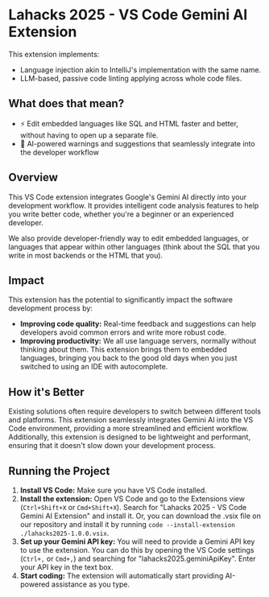 # Lahacks 2025 - VS Code Gemini AI Extension

This extension implements:

- Language injection akin to IntelliJ's implementation with the same name.
- LLM-based, passive code linting applying across whole code files.

## What does that mean?

- ⚡ Edit embedded languages like SQL and HTML faster and better, without having to open up a separate file.
- 🤖 AI-powered warnings and suggestions that seamlessly integrate into the developer workflow

## Overview

This VS Code extension integrates Google's Gemini AI directly into your development workflow. It provides intelligent code analysis features to help you write better code, whether you're a beginner or an experienced developer.

We also provide developer-friendly way to edit embedded languages, or languages that appear within other languages (think about the SQL that you write in most backends or the HTML that you).

## Impact

This extension has the potential to significantly impact the software development process by:

- **Improving code quality:** Real-time feedback and suggestions can help developers avoid common errors and write more robust code.
- **Improving productivity:** We all use language servers, normally without thinking about them. This extension brings them to embedded languages, bringing you back to the good old days when you just switched to using an IDE with autocomplete.

## How it's Better

Existing solutions often require developers to switch between different tools and platforms. This extension seamlessly integrates Gemini AI into the VS Code environment, providing a more streamlined and efficient workflow. Additionally, this extension is designed to be lightweight and performant, ensuring that it doesn't slow down your development process.

## Running the Project

1.  **Install VS Code:** Make sure you have VS Code installed.
2.  **Install the extension:** Open VS Code and go to the Extensions view (`Ctrl+Shift+X` or `Cmd+Shift+X`). Search for "Lahacks 2025 - VS Code Gemini AI Extension" and install it. Or, you can download the .vsix file on our repository and install it by running `code --install-extension ./lahacks2025-1.0.0.vsix`.
3.  **Set up your Gemini API key:** You will need to provide a Gemini API key to use the extension. You can do this by opening the VS Code settings (`Ctrl+,` or `Cmd+,`) and searching for "lahacks2025.geminiApiKey". Enter your API key in the text box.
4.  **Start coding:** The extension will automatically start providing AI-powered assistance as you type.
